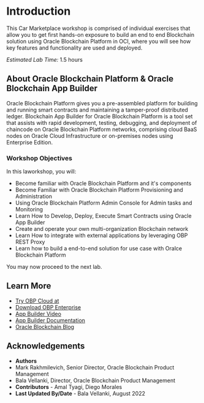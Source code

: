 # Introduction

This Car Marketplace workshop is comprised of individual exercises that allow you to get first hands-on exposure to build an end to end Blockchain solution using Oracle Blockchain Platform in OCI, where you will see how key features and functionality are used and deployed.

*Estimated Lab Time:* 1.5 hours

## About Oracle Blockchain Platform & Oracle Blockchain App Builder

Oracle Blockchain Platform gives you a pre-assembled platform for building and running smart contracts and maintaining a tamper-proof distributed ledger. Blockchain App Builder for Oracle Blockchain Platform is a tool set that assists with rapid development, testing, debugging, and deployment of chaincode on Oracle Blockchain Platform networks, comprising cloud BaaS nodes on Oracle Cloud Infrastructure or on-premises nodes using Enterprise Edition.


### Workshop Objectives

<!-- In this workshop, you will learn how to:
- Create a Blockchain Network connecting 3 organizations
- Create, Deploy & Execute Smart Contracts using Oracle Blockchain App Builder
- Create & Setup API Gateway to connect with Smart Contract API's
- Build a Car Marketplace application using APEX
- Trading Cars using Tokens in Car Marketplace
 -->
In this laworkshop, you will:
- Become familiar with Oracle Blockchain Platform and it's components
- Become Familiar with Oracle Blockchain Platform Provisioning and Administration
- Using Oracle Blockchain Platform Admin Console for Admin tasks and Monitoring
- Learn How to Develop, Deploy, Execute Smart Contracts using Oracle App Builder
- Create and operate your own multi-organization Blockchain network
- Learn How to integrate with external applications by leveraging OBP REST Proxy
- Learn how to build a end-to-end solution for use case with Oralce Blockchain Platform

You may now proceed to the next lab.


## Learn More

* [Try OBP Cloud at](https://www.oracle.com/application-development/cloud-services/blockchain-platform/)
* [Download OBP Enterprise](https://www.oracle.com/database/technologies/blockchain-platform-enterprise-edition.html)
* [App Builder Video](https://www.youtube.com/watch?v=nO0AniQCzVg)
* [App Builder Documentation](https://docs.oracle.com/en/cloud/paas/blockchain-cloud/usingoci/using-chaincode-development-tools.html)
* [Oracle Blockchain Blog](blogs.oracle.com/blockchain)


## Acknowledgements

* **Authors** 
* Mark Rakhmilevich, Senior Director, Oracle Blockchain Product Management
* Bala Vellanki, Director, Oracle Blockchain Product Management
* **Contributors** -  Amal Tyagi, Diego Morales
* **Last Updated By/Date** - Bala Vellanki, August 2022
